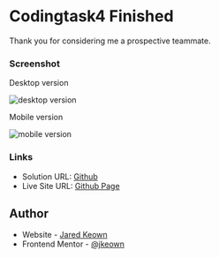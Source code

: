 # Codingtask4 Finished

Thank you for considering me a prospective teammate.

### Screenshot

Desktop version

![desktop version](/screenshots/desktop.png)

Mobile version

![mobile version](/screenshots/mobile.png)

### Links

- Solution URL: [Github](https://github.com/jkeown/codingtask4)
- Live Site URL: [Github Page](https://jkeown.github.io/codingtask4/)

## Author

- Website - [Jared Keown](https://www.jaredkeown.com)
- Frontend Mentor - [@jkeown](https://www.frontendmentor.io/profile/jkeown)
